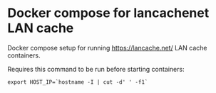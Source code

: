 Docker compose for lancachenet LAN cache
=========================================

Docker compose setup for running https://lancache.net/ LAN cache containers.

Requires this command to be run before starting containers: 
```
export HOST_IP=`hostname -I | cut -d' ' -f1`
```